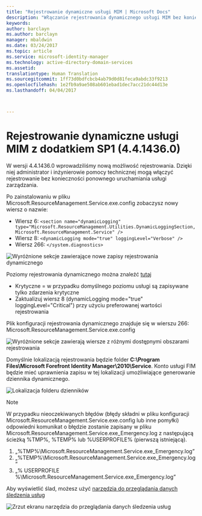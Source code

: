 ```yaml
---
title: "Rejestrowanie dynamiczne usługi MIM | Microsoft Docs"
description: "Włączanie rejestrowania dynamicznego usługi MIM bez konieczności ponownego uruchamiania usługi zarządzania"
keywords: 
author: barclayn
ms.author: barclayn
manager: mbaldwin
ms.date: 03/24/2017
ms.topic: article
ms.service: microsoft-identity-manager
ms.technology: active-directory-domain-services
ms.assetid: 
translationtype: Human Translation
ms.sourcegitcommit: 1ff73d0bdfcbcb4ab79d0d81feca9abdc33f9213
ms.openlocfilehash: 1e2fb9a9ae508ab601ebad1dec7acc21dc44d13e
ms.lasthandoff: 04/04/2017



---
```

# <a name="mim-sp1-4414360--service-dynamic-logging"></a>Rejestrowanie dynamiczne usługi MIM z dodatkiem SP1 (4.4.1436.0)
W wersji 4.4.1436.0 wprowadziliśmy nową możliwość rejestrowania. Dzięki niej administrator i inżynierowie pomocy technicznej mogą włączyć rejestrowanie bez konieczności ponownego uruchamiania usługi zarządzania.

Po zainstalowaniu w pliku Microsoft.ResourceManagement.Service.exe.config zobaczysz nowy wiersz o nazwie:

*    Wiersz 6: ``<section name="dynamicLogging" type="Microsoft.ResourceManagement.Utilities.DynamicLoggingSection, Microsoft.ResourceManagement.Service" />``
*    Wiersz 8: ``<dynamicLogging mode="true" loggingLevel="Verbose" />``
*    Wiersz 266: ``</system.diagnostics> ``

![Wyróżnione sekcje zawierające nowe zapisy rejestrowania dynamicznego](media/mim-service-dynamic-logging/screen01.png)

Poziomy rejestrowania dynamicznego można znaleźć [tutaj](https://msdn.microsoft.com/library/ms733025(v=vs.110).aspx#Anchor_3)

- Krytyczne = w przypadku domyślnego poziomu usługi są zapisywane tylko zdarzenia krytyczne
- Zaktualizuj wiersz 8 (dynamicLogging mode="true" loggingLevel="Critical") przy użyciu preferowanej wartości rejestrowania

Plik konfiguracji rejestrowania dynamicznego znajduje się w wierszu 266: Microsoft.ResourceManagement.Service.exe.config

![Wyróżnione sekcje zawierają wiersze z różnymi dostępnymi obszarami rejestrowania](media/mim-service-dynamic-logging/screen02.png)

Domyślnie lokalizacją rejestrowania będzie folder **C:\Program Files\Microsoft Forefront Identity Manager\2010\Service**. Konto usługi FIM będzie mieć uprawnienia zapisu w tej lokalizacji umożliwiające generowanie dziennika dynamicznego.

![Lokalizacja folderu dzienników](media/mim-service-dynamic-logging/screen03.png)

 >[!NOTE]
 W przypadku nieoczekiwanych błędów (błędy składni w pliku konfiguracji Microsoft.ResourceManagement.Service.exe.config lub inne pomyłki) odpowiedni komunikat o błędzie zostanie zapisany w pliku Microsoft.ResourceManagement.Service.exe_Emergency.log z następującą ścieżką %TMP%, %TEMP% lub %USERPROFILE% (pierwszą istniejącą).  
1. „%TMP%\Microsoft.ResourceManagement.Service.exe_Emergency.log”
2. „%TEMP%\Microsoft.ResourceManagement.Service.exe_Emergency.log”
3. „% USERPROFILE %\Microsoft.ResourceManagement.Service.exe_Emergency.log”

Aby wyświetlić ślad, możesz użyć [narzędzia do przeglądania danych śledzenia usług](https://msdn.microsoft.com//library/aa751795(v=vs.110).aspx)

 ![Zrzut ekranu narzędzia do przeglądania danych śledzenia usług](media/mim-service-dynamic-logging/screen04.png)

